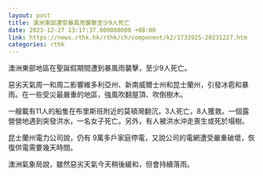 ```yaml
---
layout: post
title: 澳洲東部遭受暴風雨襲擊至少9人死亡
date: 2023-12-27 13:17:37.000000000 +08:00
link: https://news.rthk.hk/rthk/ch/component/k2/1733925-20231227.htm
categories: rthk
---
```


澳洲東部地區在聖誕假期間遭到暴風雨襲擊，至少9人死亡。

惡劣天氣周一和周二影響維多利亞州、新南威爾士州和昆士蘭州，引發冰雹和暴雨。在一些受災最嚴重的地區，強風吹翻屋頂、吹倒樹木。

一艘載有11人的船隻在布里斯班附近的莫頓灣翻沉，3人死亡，8人獲救。一個露營營地遇到突發洪水，一名女子死亡。另外，有人被洪水沖走喪生或死於塌樹。

昆士蘭州電力公司說，仍有 9萬多戶家庭停電，又說公司的電網遭受嚴重破壞，恢復供電需要幾天時間。

澳洲氣象局說，雖然惡劣天氣今天稍後緩和，但會持續落雨。
